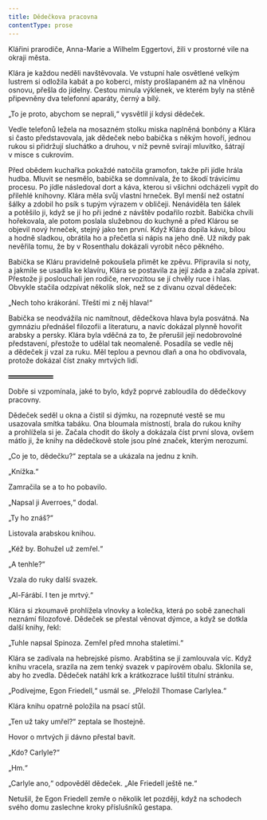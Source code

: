 ```yaml
---
title: Dědečkova pracovna
contentType: prose
---
```


<section>

Klářini prarodiče, Anna-Marie a Wilhelm Eggertovi, žili v prostorné vile na okraji města.

Klára je každou neděli navštěvovala. Ve vstupní hale osvětlené velkým lustrem si odložila kabát a po koberci, místy prošlapaném až na vlněnou osnovu, přešla do jídelny. Cestou minula výklenek, ve kterém byly na stěně připevněny dva telefonní aparáty, černý a bílý.

„To je proto, abychom se neprali,“ vysvětlil jí kdysi dědeček.

Vedle telefonů ležela na mosazném stolku miska naplněná bonbóny a Klára si často představovala, jak dědeček nebo babička s někým hovoří, jednou rukou si přidržují sluchátko a druhou, v níž pevně svírají mluvítko, šátrají v misce s cukrovím.

Před obědem kuchařka pokaždé natočila gramofon, takže při jídle hrála hudba. Mluvit se nesmělo, babička se domnívala, že to škodí trávicímu procesu. Po jídle následoval dort a káva, kterou si všichni odcházeli vypít do přilehlé knihovny. Klára měla svůj vlastní hrneček. Byl menší než ostatní šálky a zdobil ho psík s tupým výrazem v obličeji. Nenáviděla ten šálek a potěšilo ji, když se jí ho při jedné z návštěv podařilo rozbít. Babička chvíli hořekovala, ale potom poslala služebnou do kuchyně a před Klárou se objevil nový hrneček, stejný jako ten první. Když Klára dopila kávu, bílou a hodně sladkou, obrátila ho a přečetla si nápis na jeho dně. Už nikdy pak nevěřila tomu, že by v Rosenthalu dokázali vyrobit něco pěkného.

Babička se Kláru pravidelně pokoušela přimět ke zpěvu. Připravila si noty, a jakmile se usadila ke klavíru, Klára se postavila za její záda a začala zpívat. Přestože ji poslouchali jen rodiče, nervozitou se jí chvěly ruce i hlas. Obvykle stačila odzpívat několik slok, než se z divanu ozval dědeček:

„Nech toho krákorání. Třeští mi z něj hlava!“

Babička se neodvážila nic namítnout, dědečkova hlava byla posvátná. Na gymnáziu přednášel filozofii a literaturu, a navíc dokázal plynně hovořit arabsky a persky. Klára byla vděčná za to, že přerušil její nedobrovolné představení, přestože to udělal tak neomaleně. Posadila se vedle něj a dědeček ji vzal za ruku. Měl teplou a pevnou dlaň a ona ho obdivovala, protože dokázal číst znaky mrtvých lidí.

![divider.png](./resources/divider_opt.png)

Dobře si vzpomínala, jaké to bylo, když poprvé zabloudila do dědečkovy pracovny.

Dědeček seděl u okna a čistil si dýmku, na rozepnuté vestě se mu usazovala smítka tabáku. Ona bloumala místností, brala do rukou knihy a prohlížela si je. Začala chodit do školy a dokázala číst první slova, ovšem mátlo ji, že knihy na dědečkově stole jsou plné značek, kterým nerozumí.

„Co je to, dědečku?“ zeptala se a ukázala na jednu z knih.

„Knížka.“

Zamračila se a to ho pobavilo.

„Napsal ji Averroes,“ dodal.

„Ty ho znáš?“

Listovala arabskou knihou.

„Kéž by. Bohužel už zemřel.“

„A tenhle?“

Vzala do ruky další svazek.

„Al-Fárábí. I ten je mrtvý.“

Klára si zkoumavě prohlížela vlnovky a kolečka, která po sobě zanechali neznámí filozofové. Dědeček se přestal věnovat dýmce, a když se dotkla další knihy, řekl:

„Tuhle napsal Spinoza. Zemřel před mnoha staletími.“

Klára se zadívala na hebrejské písmo. Arabština se jí zamlouvala víc. Když knihu vracela, srazila na zem tenký svazek v papírovém obalu. Sklonila se, aby ho zvedla. Dědeček natáhl krk a krátkozrace luštil titulní stránku.

„Podívejme, Egon Friedell,“ usmál se. „Přeložil Thomase Carlylea.“

Klára knihu opatrně položila na psací stůl.

„Ten už taky umřel?“ zeptala se lhostejně.

Hovor o mrtvých ji dávno přestal bavit.

„Kdo? Carlyle?“

„Hm.“

„Carlyle ano,“ odpověděl dědeček. „Ale Friedell ještě ne.“

Netušil, že Egon Friedell zemře o několik let později, když na schodech svého domu zaslechne kroky příslušníků gestapa.

</section>
